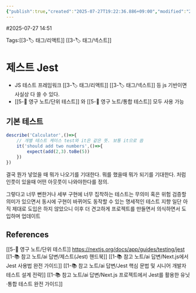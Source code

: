 ```yaml
---
{"publish":true,"created":"2025-07-27T19:22:36.886+09:00","modified":"2025-08-09T00:33:40.611+09:00","cssclasses":""}
---
```


#2025-07-27 14:51

Tags:[[3-🏷️ 태그/리액트]] [[3-🏷️ 태그/넥스트]]

# 제스트 Jest
- JS 테스트 프레임워크 [[3-🏷️ 태그/리액트]] [[3-🏷️ 태그/넥스트]] 등 js 기반이면 사실상 다 쓸 수 있다.
- [[5-💎 영구 노트/단위 테스트]] 와 [[5-💎 영구 노트/통합 테스트]] 모두 사용 가능

## 기본 테스트
```typescript
describe('Calculator',()=>{
	// 개별 테스트 케이스 test와 it은 같은 뜻. 보통 it으로 씀
	it('should add two numbers',()=>{
		expect(add(2,3).toBe(5))
	})
})
```
결국 뭔가 넣었을 때 뭐가 나오기를 기대한다.
뭐를 했을때 뭐가 되기를 기대한다. 처럼
인풋이 있을때 어떤 아웃풋이 나와야한다를 정의.

그렇다고 너무 뻔한거나 세부 구현에 너무 집착하는 테스트는 무의미 혹은 위험
검증할 의미가 있으면서 동시에 구현이 바뀌어도 동작할 수 있는 명세적인 테스트 지향
일단 아직 제대로 도입은 하지 않았으니 이후 더 견고하게 프로젝트를 만들면서 의식하면서 도입하며 업데이트
## References
 [[5-💎 영구 노트/단위 테스트]]
 https://nextjs.org/docs/app/guides/testing/jest
 [[1-📚 참고 노트/ai 답변/제스트(Jest) 핸드북]]
 [[1-📚 참고 노트/ai 답변/Next.js에서 Jest 사용법 완전 가이드]]
[[1-📚 참고 노트/ai 답변/Jest 핵심 문법 및 시니어 개발자 테스트 설계 전략]]
[[1-📚 참고 노트/ai 답변/Next.js 프로젝트에서 Jest를 활용한 유닛·통합 테스트 완전 가이드]]